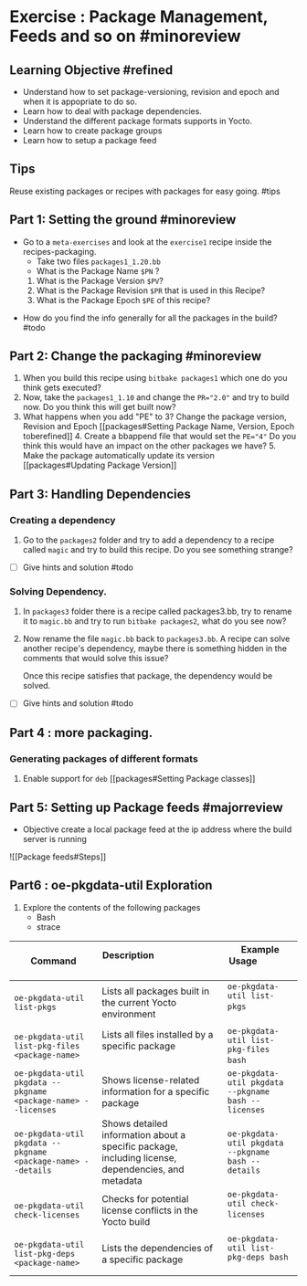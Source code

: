 # Exercise :  Package Management, Feeds and so on #minoreview 


## Learning Objective #refined
*  Understand how to set package-versioning, revision and epoch and when it is appopriate to do so.
* Learn how to deal with package dependencies.
* Understand the different package formats supports in Yocto.
* Learn how to create package groups
* Learn how to setup a package feed

## Tips
Reuse existing packages or recipes with packages for easy going. #tips
## Part 1: Setting the ground #minoreview 

- Go to a `meta-exercises` and look at the `exercise1` recipe inside the recipes-packaging.
	- Take two files `packages1_1.20.bb` 
	- What is the Package Name `$PN` ?
	1. What is the Package Version `$PV`?
	2. What is the Package Revision `$PR` that is used in this Recipe?
	3. What is the Package Epoch `$PE` of this recipe?
	
* How do you find the info generally for all the packages in the build? #todo 

## Part 2: Change the packaging #minoreview 
1. When you build this recipe using `bitbake packages1` which one do you think gets executed?
2.  Now, take the `packages1_1.10` and change the `PR="2.0"` and try to build now. Do you think this will get built now?
3. What happens when you add "PE" to 3?
   Change the package version, Revision and Epoch [[packages#Setting Package Name, Version, Epoch toberefined]]
   4. Create a bbappend file that would set the `PE="4"` Do you think this would have an impact on the other packages we have?
   5.  Make the package automatically update its version [[packages#Updating Package Version]]



## Part 3: Handling Dependencies

###  Creating a dependency

1. Go to the `packages2` folder and try to add a dependency to a recipe called `magic`  and try to build this recipe. Do you see something strange?
- [ ] Give hints and solution #todo 

### Solving Dependency.
1. In `packages3` folder there is a recipe called packages3.bb, try to rename it to `magic.bb` and try to run `bitbake packages2`, what do you see now? 
2. Now rename the file `magic.bb` back to `packages3.bb`. A recipe can solve another recipe's dependency, maybe there is something hidden in the comments that would solve this issue?

	Once this recipe satisfies that package, the dependency would be solved.
- [ ] Give hints and solution #todo 


## Part 4 : more packaging.
### Generating packages of different formats

1. Enable support for `deb`  [[packages#Setting Package classes]]


## Part 5: Setting up Package feeds #majorreview

* Objective create a local package feed at the ip address where the build server is running


![[Package feeds#Steps]]


## Part6 : oe-pkgdata-util Exploration

1. Explore the contents of the following packages
	- Bash
	- strace

| **Command**                                                   | **Description**                                                                                    | **Example Usage**                                   |
| ------------------------------------------------------------- | -------------------------------------------------------------------------------------------------- | --------------------------------------------------- |
| `oe-pkgdata-util list-pkgs`                                   | Lists all packages built in the current Yocto environment                                          | `oe-pkgdata-util list-pkgs`                         |
| `oe-pkgdata-util list-pkg-files <package-name>`               | Lists all files installed by a specific package                                                    | `oe-pkgdata-util list-pkg-files bash`               |
| `oe-pkgdata-util pkgdata --pkgname <package-name> --licenses` | Shows license-related information for a specific package                                           | `oe-pkgdata-util pkgdata --pkgname bash --licenses` |
| `oe-pkgdata-util pkgdata --pkgname <package-name> --details`  | Shows detailed information about a specific package, including license, dependencies, and metadata | `oe-pkgdata-util pkgdata --pkgname bash --details`  |
| `oe-pkgdata-util check-licenses`                              | Checks for potential license conflicts in the Yocto build                                          | `oe-pkgdata-util check-licenses`                    |
| `oe-pkgdata-util list-pkg-deps <package-name>`                | Lists the dependencies of a specific package                                                       | `oe-pkgdata-util list-pkg-deps bash`                |
  